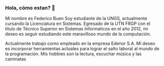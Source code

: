 ### Hola, cómo estan? 👋

Mi nombre es Federico Buen
Soy estudiante de la UNGS, actualmente cursando la Licenciatura en Sistemas. 
Egresado de la UTN FRGP con el titulo de Técnico Superior en Sistemas Informaticos en el año 2012, mi deseo es seguir
estudiando este maravilloso mundo de la computación.

Actualmente trabajo como empleado en la empresa Edenor S.A.
Mi deseo es incorporar herramientas actuales para lograr el salto laboral al mundo de la programación.
Mis hobbies son la lectura, escuchar música y las caminatas
